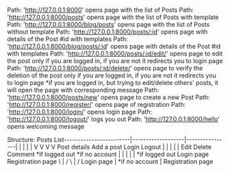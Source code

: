 Path: 'http://127.0.0.1:8000' opens page with the list of Posts
Path: 'http://127.0.0.1:8000/posts' opens page with the list of Posts with template
Path: 'http://127.0.0.1:8000/blog/posts' opens page with the list of Posts without template
Path: 'http://127.0.0.1:8000/posts/:id' opens page with details of the Post #id with templates
Path: 'http://127.0.0.1:8000/blog/posts/:id' opens page with details of the Post #id with templates
Path: 'http://127.0.0.1:8000/posts/:id/edit/' opens page to edit the post only if you are logged in, if you are not it redirects you to login page
Path: 'http://127.0.0.1:8000/posts/:id/delete/' opens page to verify the deletion of the post only if you are logged in, if you are not it redirects you to login page
*if you are logged in, but trying to edit/delete others' posts, it will open the page with corresponding message
Path: 'http://127.0.0.1:8000/posts/new' opens page to create a new Post
Path: 'http://127.0.0.1:8000/register/' opens page of registration
Path: 'http://127.0.0.1:8000/login/' opens login page
Path: 'http://127.0.0.1:8000/logout/' logs you out
Path: 'http://127.0.0.1:8000/hello' opens welcoming message


Structure:
Posts List------------------------|-------------------|----------------|
|                                 |                   |                |
V                                 V                   V                V
Post details                      Add a post          Login            Logout
|     |      |                         |                 |
Edit  Delete Comment             *if logged out     *if no account
|     |      |                         |                 |
*if logged out                     Login page      Registration page
\     |      /
  \   |    /
  Login page
       |
 *if no account
       |
Registration page
